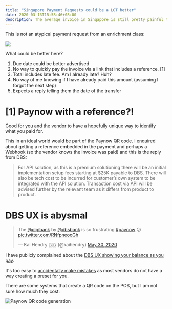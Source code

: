 ```yaml
---
title: "Singapore Payment Requests could be a LOT better"
date: 2020-03-13T15:58:46+08:00
description: The average invoice in Singapore is still pretty painful to pay
---
```


This is not an atypical payment request from an enrichment class:

<img src="https://s.natalian.org/2020-03-13/invoice.png">

What could be better here?

1. Due date could be better advertised
2. No way to quickly pay the invoice via a link that includes a reference. [1]
3. Total includes late fee. Am I already late? Huh?
4. No way of me knowing if I have already paid this amount (assuming I forgot the next step)
5. Expects a reply telling them the date of the transfer

# [1] Paynow with a reference?!

Good for you and the vendor to have a hopefully unique way to identify what you
paid for.

This in an ideal world would be part of the Paynow QR code. I enquired about
getting a reference embedded in the payment and perhaps a Webhook (so the
vendor knows the invoice was paid) and this is the reply from DBS:

> For API solution, as this is a premium solutioning there will be an initial
> implementation setup fees starting at $25K payable to DBS.  There will also
> be tech cost to be incurred for customer’s own system to be integrated with
> the API solution.  Transaction cost via API will be advised further by the
> relevant team as it differs from product to product.

# DBS UX is abysmal

<blockquote class="twitter-tweet"><p lang="en" dir="ltr">The <a href="https://twitter.com/digibank?ref_src=twsrc%5Etfw">@digibank</a> by <a href="https://twitter.com/dbsbank?ref_src=twsrc%5Etfw">@dbsbank</a> is so frustrating <a href="https://twitter.com/hashtag/paynow?src=hash&amp;ref_src=twsrc%5Etfw">#paynow</a> 😖 <a href="https://t.co/RNfpneooGh">pic.twitter.com/RNfpneooGh</a></p>&mdash; Kai Hendry 🇸🇬 (@kaihendry) <a href="https://twitter.com/kaihendry/status/1266550701011820545?ref_src=twsrc%5Etfw">May 30, 2020</a></blockquote> <script async src="https://platform.twitter.com/widgets.js" charset="utf-8"></script>

I have publicly complained about the [DBS UX showing your balance as you pay](https://www.reddit.com/r/singapore/comments/gipq19/pay_by_uen_ux_shows_my_balance/).

It's too easy to [accidentally make mistakes](https://www.reddit.com/r/singapore/comments/e0xdkj/spore_lady_wrongly_paynows_s500_to_spore_man_both/) as most vendors do not have a way creating a preset for you.

There are some systems that create a QR code on the POS, but I am not sure how much they cost:

<img src="https://s.natalian.org/2020-06-04/paynow-prompt.jpeg" alt="Paynow QR code generation">
